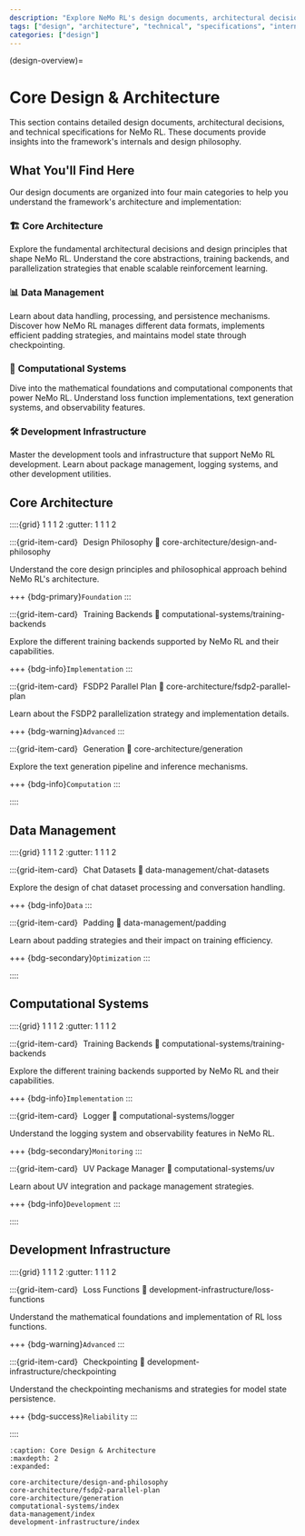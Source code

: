 ```yaml
---
description: "Explore NeMo RL's design documents, architectural decisions, and technical specifications for understanding the framework's internals."
tags: ["design", "architecture", "technical", "specifications", "internals"]
categories: ["design"]
---
```


(design-overview)=
# Core Design & Architecture

This section contains detailed design documents, architectural decisions, and technical specifications for NeMo RL. These documents provide insights into the framework's internals and design philosophy.

## What You'll Find Here

Our design documents are organized into four main categories to help you understand the framework's architecture and implementation:

### 🏗️ **Core Architecture** 
Explore the fundamental architectural decisions and design principles that shape NeMo RL. Understand the core abstractions, training backends, and parallelization strategies that enable scalable reinforcement learning.

### 📊 **Data Management**
Learn about data handling, processing, and persistence mechanisms. Discover how NeMo RL manages different data formats, implements efficient padding strategies, and maintains model state through checkpointing.

### 🧮 **Computational Systems**
Dive into the mathematical foundations and computational components that power NeMo RL. Understand loss function implementations, text generation systems, and observability features.

### 🛠️ **Development Infrastructure**
Master the development tools and infrastructure that support NeMo RL development. Learn about package management, logging systems, and other development utilities.

## Core Architecture

::::{grid} 1 1 1 2
:gutter: 1 1 1 2

:::{grid-item-card} <span class="octicon" data-icon="light-bulb" data-size="1.5em" style="font-size: 1.5em; margin-right: 0.25em;"></span> Design Philosophy
:link: core-architecture/design-and-philosophy

Understand the core design principles and philosophical approach behind NeMo RL's architecture.

+++
{bdg-primary}`Foundation`
:::

:::{grid-item-card} <span class="octicon" data-icon="gear" data-size="1.5em" style="font-size: 1.5em; margin-right: 0.25em;"></span> Training Backends
:link: computational-systems/training-backends

Explore the different training backends supported by NeMo RL and their capabilities.

+++
{bdg-info}`Implementation`
:::

:::{grid-item-card} <span class="octicon" data-icon="graph" data-size="1.5em" style="font-size: 1.5em; margin-right: 0.25em;"></span> FSDP2 Parallel Plan
:link: core-architecture/fsdp2-parallel-plan

Learn about the FSDP2 parallelization strategy and implementation details.

+++
{bdg-warning}`Advanced`
:::

:::{grid-item-card} <span class="octicon" data-icon="play" data-size="1.5em" style="font-size: 1.5em; margin-right: 0.25em;"></span> Generation
:link: core-architecture/generation

Explore the text generation pipeline and inference mechanisms.

+++
{bdg-info}`Computation`
:::

::::

## Data Management

::::{grid} 1 1 1 2
:gutter: 1 1 1 2

:::{grid-item-card} <span class="octicon" data-icon="database" data-size="1.5em" style="font-size: 1.5em; margin-right: 0.25em;"></span> Chat Datasets
:link: data-management/chat-datasets

Explore the design of chat dataset processing and conversation handling.

+++
{bdg-info}`Data`
:::

:::{grid-item-card} <span class="octicon" data-icon="gear" data-size="1.5em" style="font-size: 1.5em; margin-right: 0.25em;"></span> Padding
:link: data-management/padding

Learn about padding strategies and their impact on training efficiency.

+++
{bdg-secondary}`Optimization`
:::

::::

## Computational Systems

::::{grid} 1 1 1 2
:gutter: 1 1 1 2

:::{grid-item-card} <span class="octicon" data-icon="gear" data-size="1.5em" style="font-size: 1.5em; margin-right: 0.25em;"></span> Training Backends
:link: computational-systems/training-backends

Explore the different training backends supported by NeMo RL and their capabilities.

+++
{bdg-info}`Implementation`
:::

:::{grid-item-card} <span class="octicon" data-icon="graph" data-size="1.5em" style="font-size: 1.5em; margin-right: 0.25em;"></span> Logger
:link: computational-systems/logger

Understand the logging system and observability features in NeMo RL.

+++
{bdg-secondary}`Monitoring`
:::

:::{grid-item-card} <span class="octicon" data-icon="package" data-size="1.5em" style="font-size: 1.5em; margin-right: 0.25em;"></span> UV Package Manager
:link: computational-systems/uv

Learn about UV integration and package management strategies.

+++
{bdg-info}`Development`
:::

::::

## Development Infrastructure

::::{grid} 1 1 1 2
:gutter: 1 1 1 2

:::{grid-item-card} <span class="octicon" data-icon="function" data-size="1.5em" style="font-size: 1.5em; margin-right: 0.25em;"></span> Loss Functions
:link: development-infrastructure/loss-functions

Understand the mathematical foundations and implementation of RL loss functions.

+++
{bdg-warning}`Advanced`
:::

:::{grid-item-card} <span class="octicon" data-icon="save" data-size="1.5em" style="font-size: 1.5em; margin-right: 0.25em;"></span> Checkpointing
:link: development-infrastructure/checkpointing

Understand the checkpointing mechanisms and strategies for model state persistence.

+++
{bdg-success}`Reliability`
:::

::::


```{toctree}
:caption: Core Design & Architecture
:maxdepth: 2
:expanded:

core-architecture/design-and-philosophy
core-architecture/fsdp2-parallel-plan
core-architecture/generation
computational-systems/index
data-management/index
development-infrastructure/index
```

